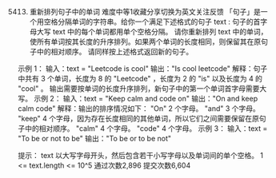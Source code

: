 5413. 重新排列句子中的单词
难度中等1收藏分享切换为英文关注反馈
「句子」是一个用空格分隔单词的字符串。给你一个满足下述格式的句子 text :
句子的首字母大写
text 中的每个单词都用单个空格分隔。
请你重新排列 text 中的单词，使所有单词按其长度的升序排列。如果两个单词的长度相同，则保留其在原句子中的相对顺序。
请同样按上述格式返回新的句子。
 
示例 1：
输入：text = "Leetcode is cool"
输出："Is cool leetcode"
解释：句子中共有 3 个单词，长度为 8 的 "Leetcode" ，长度为 2 的 "is" 以及长度为 4 的 "cool" 。
输出需要按单词的长度升序排列，新句子中的第一个单词首字母需要大写。
示例 2：
输入：text = "Keep calm and code on"
输出："On and keep calm code"
解释：输出的排序情况如下：
"On" 2 个字母。
"and" 3 个字母。
"keep" 4 个字母，因为存在长度相同的其他单词，所以它们之间需要保留在原句子中的相对顺序。
"calm" 4 个字母。
"code" 4 个字母。
示例 3：
输入：text = "To be or not to be"
输出："To be or to be not"
 
提示：
text 以大写字母开头，然后包含若干小写字母以及单词间的单个空格。
1 <= text.length <= 10^5
通过次数2,896
提交次数6,604